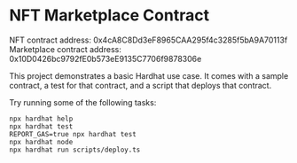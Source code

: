 # NFT Marketplace Contract

NFT contract address: 0x4cA8C8Dd3eF8965CAA295f4c3285f5bA9A70113f
Marketplace contract address: 0x10D0426bc9792fE0b573eE9135C7706f9878306e

This project demonstrates a basic Hardhat use case. It comes with a sample contract, a test for that contract, and a script that deploys that contract.

Try running some of the following tasks:

```shell
npx hardhat help
npx hardhat test
REPORT_GAS=true npx hardhat test
npx hardhat node
npx hardhat run scripts/deploy.ts
```

